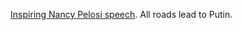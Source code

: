 <a href="https://twitter.com/joshtpm/status/1184854772463161344">Inspiring Nancy Pelosi speech</a>. All roads lead to Putin. 
